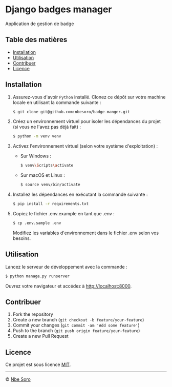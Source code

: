 # Django badges manager

Application de gestion de badge

## Table des matières

-   [Installation](#installation)
-   [Utilisation](#utilisation)
-   [Contribuer](#contribuer)
-   [Licence](#licence)

## Installation

1. Assurez-vous d'avoir `Python` installé. Clonez ce dépôt sur votre machine locale en utilisant la commande suivante :

    ```bash
    $ git clone git@github.com:nbesoro/badge-manger.git
    ```

2. Créez un environnement virtuel pour isoler les dépendances du projet (si vous ne l'avez pas déjà fait) :

    ```bash
    $ python -m venv venv
    ```

3. Activez l'environnement virtuel (selon votre système d'exploitation) :

    * Sur Windows :

        ```bash
        $ venv\Scripts\activate
        ```

    * Sur macOS et Linux :

        ```bash
        $ source venv/bin/activate
        ```

4. Installez les dépendances en exécutant la commande suivante :

    ```bash
    $ pip install -r requirements.txt
    ```

5. Copiez le fichier .env.example en tant que .env :

    ```bash
    $ cp .env.sample .env
    ```

    Modifiez les variables d'environnement dans le fichier .env selon vos besoins.



## Utilisation

Lancez le serveur de développement avec la commande :

```bash
$ python manage.py runserver
```

Ouvrez votre navigateur et accédez à [http://localhost:8000](http://localhost:8000).

## Contribuer

1. Fork the repository
2. Create a new branch (`git checkout -b feature/your-feature`)
3. Commit your changes (`git commit -am 'Add some feature'`)
4. Push to the branch (`git push origin feature/your-feature`)
5. Create a new Pull Request

## Licence

Ce projet est sous licence [MIT](https://choosealicense.com/licenses/mit/).

---

© [Nbe Soro](https://nbesoro.com)
